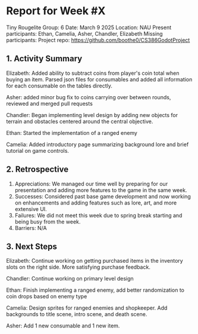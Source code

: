 # Report for Week #X
Tiny Rougelite
Group: 6
Date: March 9 2025
Location: NAU
Present participants: Ethan, Camelia, Asher, Chandler, Elizabeth
Missing participants: 
Project repo: https://github.com/boothe0/CS386GodotProject

## 1. Activity Summary

Elizabeth: Added ability to subtract coins from player's coin total when buying an item. Parsed json files for consumables and added all information for each consumable on the tables directly.

Asher: added minor bug fix to coins carrying over between rounds, reviewed and merged pull requests

Chandler: Began implementing level design by adding new objects for terrain and obstacles centered around the central objective.

Ethan: Started the implementation of a ranged enemy

Camelia: Added introductory page summarizing background lore and brief tutorial on game controls.


## 2. Retrospective

1. Appreciations: We managed our time well by preparing for our presentation and adding more features to the game in the same week.
2. Successes: Considered past base game development and now working on enhancements and adding features such as lore, art, and more extensive UI.
3. Failures: We did not meet this week due to spring break starting and being busy from the week.
4. Barriers: N/A

## 3. Next Steps

Elizabeth: Continue working on getting purchased items in the inventory slots on the right side. More satisfying purchase feedback.

Chandler: Continue working on primary level design

Ethan: Finish implementing a ranged enemy, add better randomization to coin drops based on enemy type

Camelia: Design sprites for ranged enemies and shopkeeper. Add backgrounds to title scene, intro scene, and death scene.

Asher: Add 1 new consumable and 1 new item.
